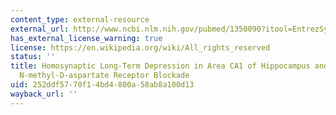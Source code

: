 ```yaml
---
content_type: external-resource
external_url: http://www.ncbi.nlm.nih.gov/pubmed/1350090?itool=EntrezSystem2.PEntrez.Pubmed.Pubmed_ResultsPanel.Pubmed_RVDocSum&ordinalpos=1
has_external_license_warning: true
license: https://en.wikipedia.org/wiki/All_rights_reserved
status: ''
title: Homosynaptic Long-Term Depression in Area CA1 of Hippocampus and Effects of
  N-methyl-D-aspartate Receptor Blockade
uid: 252ddf57-70f1-4bd4-800a-58ab8a100d13
wayback_url: ''
---
```

